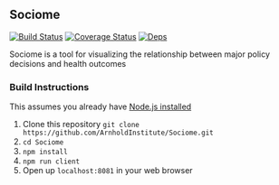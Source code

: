 Sociome
--------
[![Build Status](https://travis-ci.org/ArnholdInstitute/Sociome.svg?branch=master)](https://travis-ci.org/ArnholdInstitute/Sociome)
[![Coverage Status](https://coveralls.io/repos/github/ArnholdInstitute/Sociome/badge.svg?branch=master)](https://coveralls.io/github/ArnholdInstitute/Sociome?branch=master)
[![Deps](https://david-dm.org/ArnholdInstitute/Sociome.svg)](https://david-dm.org/ArnholdInstitute/Sociome)

Sociome is a tool for visualizing the relationship between major policy decisions and health outcomes


### Build Instructions

This assumes you already have [Node.js installed](https://nodejs.org/en/download/)

1. Clone this repository `git clone https://github.com/ArnholdInstitute/Sociome.git`
2. `cd Sociome`
3. `npm install`
4. `npm run client`
5. Open up `localhost:8081` in your web browser

